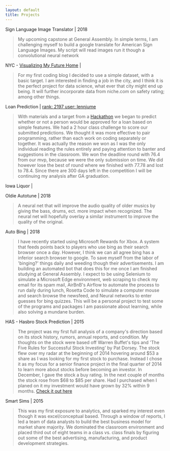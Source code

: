 ```yaml
---
layout: default
title: Projects
---
```

Sign Language Image Translator | 2018

>My upcoming capstone at General Assembly. In simple terms, I am challenging myself to build a google translate for American Sign Language Images. My script will read images run it though a convolutional neural network

NYC - <a href= 'https://dietmocha.github.io/NYC-housing-2016-2017'>Visualizing My Future Home</a> |

>For my first coding blog I decided to use a simple dataset, with a basic target. I am interested in finding a job in the city, and I think it is the perfect project for data science, what ever that city might end up being. It will further incorporate data from niche.com on safety rating; among other things.

Loan Prediction | <a href="https://datahack.analyticsvidhya.com/contest/practice-problem-loan-prediction-iii/lb?page=8">rank: 2197 user: lennjume</a>

>With materials and a target from a <a href="https://datahack.analyticsvidhya.com/contest/practice-problem-loan-prediction-iii/">Hackathon</a> we began to predict whether or not a person would be approved for a loan based on simple features. We had a 2 hour class challenge to score our submitted predictions. We thought it was more effective to pair programming, rather than each work on coding separately or together. It was actually the reason we won as I was the only individual reading the rules entirely and paying attention to banter and suggestions in the classroom. We won the deadline round with 76.4 from our mvp, because we were the only submission on time. We did however lose the best of round where we finished with 77.78 and lost to 78.4. Since there are 300 days left in the competition I will be continuing my analysis after GA graduation.

Iowa Liquor |
>

Oldie Autotune | 2018

>A neural net that will improve the audio quality of older musics by giving the bass, drums, ect. more impact when recognized. The neural net will hopefully overlay a similar instrument to improve the quality of the original.

Auto Bing | 2018

>I have recently started using Microsoft Rewards for Xbox. A system that feeds points back to players who use bing as their search browser once a day. However, I think we can all agree bing has a inferior search browser to google. To save myself from the labor of 'binging?' things daily and weeding though their advertisements. I am building an automated bot that does this for me once I am finished studying at General Assembly. I expect to be using Selenium to simulate a Microsoft Edge environment, web scraping to check my email for its spam mail, AirBnB's Airflow to automate the process to run daily during lunch, Rosetta Code to simulate a computer mouse and search browse the newsfeed, and Neural networks to enter guesses for bing quizzes. This will be a personal project to test some of the programs and packages I am passionate about learning, while also solving a mundane burden.

HAS - Hasbro Stock Prediction | 2015

>The project was my first full analysis of a company's direction based on its stock history, rumors, annual reports, and condition. My thoughts on the stock were based off Warren Buffet's tips and 'The Five Rules for Successful Stock Investing' by Pat Dorsey. The stock flew over my radar at the beginning of 2014 hovering around $53 a share as I was looking for my first stock to purchase. Instead I chose it as my focus for a senior finance project in the final quarter of 2014 to learn more about stocks before becoming an investor. In December, I gave the stock a buy rating. In the next couple of months the stock rose from $68 to $85 per share. Had I purchased when I planed on it my investment would have grown by 32% within 9 months. <a href="https://docs.google.com/document/d/1tGvOxl9BEx3RzwxZ0nME9tNVKP1t87SXuClVM7ahqzQ/pub">Check it out here</a>

Smart Sims | 2015

>This was my first exposure to analytics, and sparked my interest even though it was excel/conceptual based. Through a window of reports, I led a team of data analysts to build the best business model for market share majority. We dominated the classroom environment and placed third out of eight teams in a class vs. class finals by figuring out some of the best advertising, manufacturing, and product development strategies.
